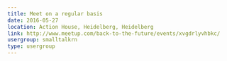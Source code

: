 ```yaml
---
title: Meet on a regular basis
date: 2016-05-27
location: Action House, Heidelberg, Heidelberg
link: http://www.meetup.com/back-to-the-future/events/xvgdrlyvhbkc/
usergroup: smalltalkrn
type: usergroup
---
```

